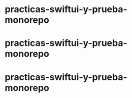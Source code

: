 # practicas-swiftui-y-prueba-monorepo
# practicas-swiftui-y-prueba-monorepo
# practicas-swiftui-y-prueba-monorepo
